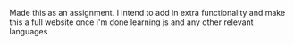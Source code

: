 Made this as an assignment. 
I intend to add in extra functionality and make this a full website once i'm done learning js and any other relevant languages
